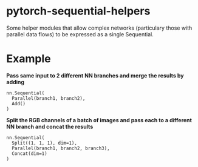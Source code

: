 # pytorch-sequential-helpers
Some helper modules that allow complex networks (particulary those with parallel data flows) to be expressed as a single Sequential.

# Example

**Pass same input to 2 different NN branches and merge the results by adding**
```{python3}
nn.Sequential(
  Parallel(branch1, branch2),
  Add()
)
```

**Split the RGB channels of a batch of images and pass each to a different NN branch and concat the results**
```{python3}
nn.Sequential(
  Split((1, 1, 1), dim=1),
  Parallel(branch1, branch2, branch3),
  Concat(dim=1)
)
```
